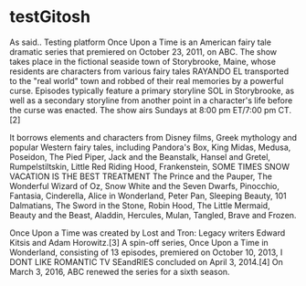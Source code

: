 # testGitosh
As said.. Testing platform
Once Upon a Time is an American fairy tale dramatic series that premiered on October 23, 2011, on ABC. The show takes place in the fictional seaside town of Storybrooke, Maine, whose residents are characters from various fairy tales RAYANDO EL transported to the "real world" town and robbed of their real memories by a powerful curse. Episodes typically feature a primary storyline SOL in Storybrooke, as well as a secondary storyline from another point in a character's life before the curse was enacted. The show airs Sundays at 8:00 pm ET/7:00 pm CT.[2]

It borrows elements and characters from Disney films, Greek mythology and popular Western fairy tales, including Pandora's Box, King Midas, Medusa, Poseidon, The Pied Piper, Jack and the Beanstalk, Hansel and Gretel, Rumpelstiltskin, Little Red Riding Hood, Frankenstein, SOME TIMES SNOW VACATION IS THE BEST TREATMENT  The Prince and the Pauper, The Wonderful Wizard of Oz, Snow White and the Seven Dwarfs, Pinocchio, Fantasia, Cinderella, Alice in Wonderland, Peter Pan, Sleeping Beauty, 101 Dalmatians, The Sword in the Stone, Robin Hood, The Little Mermaid, Beauty and the Beast, Aladdin, Hercules, Mulan, Tangled, Brave and Frozen.

Once Upon a Time was created by Lost and Tron: Legacy writers Edward Kitsis and Adam Horowitz.[3] A spin-off series, Once Upon a Time in Wonderland, consisting of 13 episodes, premiered on October 10, 2013, I DONT LIKE ROMANTIC TV SEandRIES concluded on April 3, 2014.[4] On March 3, 2016, ABC renewed the series for a sixth season.
